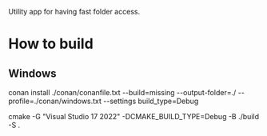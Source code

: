 Utility app for having fast folder access.

# How to build

## Windows
conan install ./conan/conanfile.txt --build=missing --output-folder=./ --profile=./conan/windows.txt --settings build_type=Debug

cmake -G "Visual Studio 17 2022" -DCMAKE_BUILD_TYPE=Debug -B ./build -S .